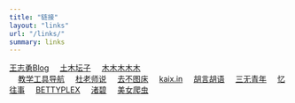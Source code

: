 ```yaml
---
title: "链接"
layout: "links"
url: "/links/"
summary: links
---
```

[王志勇Blog](http://www.auiou.com/)
&nbsp;&nbsp;&nbsp;&nbsp;[土木坛子](https://tumutanzi.com/)
&nbsp;&nbsp;&nbsp;&nbsp;[木木木木木](https://immmmm.com/)	
&nbsp;&nbsp;&nbsp;&nbsp;[教学工具导航](https://edui.fun/)	
&nbsp;&nbsp;&nbsp;&nbsp;[杜老师说](https://dusays.com/)	
&nbsp;&nbsp;&nbsp;&nbsp;[去不图床](https://7bu.top/)
&nbsp;&nbsp;&nbsp;&nbsp;[kaix.in](https://kaix.in/)
&nbsp;&nbsp;&nbsp;&nbsp;[胡言胡语](https://husay.cc/)
&nbsp;&nbsp;&nbsp;&nbsp;[三无青年](https://www.duanxiansen.com/)
&nbsp;&nbsp;&nbsp;&nbsp;[忆往事](https://yiws.net/)
&nbsp;&nbsp;&nbsp;&nbsp;[BETTYPLEX](http://forbetty.com/)
&nbsp;&nbsp;&nbsp;&nbsp;[渚碧](https://jubeny.com/)
&nbsp;&nbsp;&nbsp;&nbsp;[美女爬虫](http://h4ck.org.cn/)

